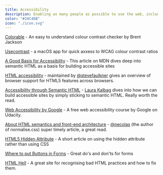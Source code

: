 ```yaml
---
title: Accessibility
description: Enabling as many people as possible to use the web, including those with limited abilities. For people with disabilities, accessibility makes things possible.
color: "#24C46B"
icon: "./icon.svg"
---
```


[Colorable](https://colorable.jxnblk.com/) - An easy to understand colour contrast checker by Brent Jackson

[Usecontrast](https://usecontrast.com/) - a macOS app for quick axxess to WCAG colour contrast ratios

[A Good Basis for Accessibility](https://developer.mozilla.org/en-US/docs/Learn/Accessibility/HTML) - This article on MDN dives deep into semantic HTML as a basis for building accessible sites

[HTML accessibility](https://www.html5accessibility.com/) - maintained by [@stevefaulkner](https://twitter.com/stevefaulkner) gives an overview of browser support for HTML5 features across browsers.

[Accessibility through Semantic HTML](https://24ways.org/2017/accessibility-through-semantic-html/) - [Laura Kalbag](https://twitter.com/LauraKalbag) dives into how we can build accessible sites by simply sticking to semantic HTML. Really worth the read.

[Web Accessibility by Google](https://www.udacity.com/course/web-accessibility--ud891) - A free web accessibility course by Google on Udacity.

[About HTML semantics and front-end architecture](http://nicolasgallagher.com/about-html-semantics-front-end-architecture/) - [@necolas](https://twitter.com/necolas) (the author of normalise.css) super timely article, a great read.

[HTML5 Hidden Attribute](https://davidwalsh.name/html5-hidden) - A short article on using the hidden attribute rather than using CSS

[Where to put Buttons in Forms](https://adamsilver.io/articles/where-to-put-buttons-in-forms/) - Great do's and don'ts for forms

[HTML Hell](https://www.htmhell.dev/) - A great site for recognising bad HTML practices and how to fix them.
